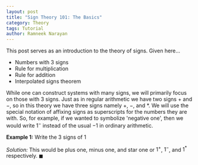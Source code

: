 ```yaml
---
layout: post
title: "Sign Theory 101: The Basics"
category: Theory
tags: Tutorial
author: Ramneek Narayan
---
```


This post serves as an introduction to the theory of signs. Given here...

* Numbers with 3 signs
* Rule for multiplication
* Rule for addition
* Interpolated signs theorem

While one can construct systems with many signs, we will primarily focus on those with 3 signs. Just as in regular arithmetic we have two signs $+$ and $-$, so in this theory we have three signs namely $+$, $-$, and $*$. We will use the special notation of affixing signs as superscripts for the numbers they are with. So, for example, if we wanted to symbolize 'negative one', then we would write $1^-$ instead of the usual $-1$ in ordinary arithmetic.

**Example 1:** Write the 3 signs of $1$

*Solution:* This would be plus one, minus one, and star one or $1^+$, $1^-$, and $1^*$ respectively. $\blacksquare$
